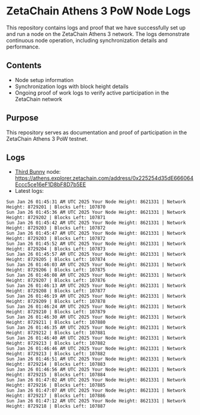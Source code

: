 # ZetaChain Athens 3 PoW Node Logs
This repository contains logs and proof that we have successfully set up and run a node on the ZetaChain Athens 3 network. The logs demonstrate continuous node operation, including synchronization details and performance.

## Contents
- Node setup information
- Synchronization logs with block height details
- Ongoing proof of work logs to verify active participation in the ZetaChain network

## Purpose
This repository serves as documentation and proof of participation in the ZetaChain Athens 3 PoW testnet.

## Logs

- [Third Bunny](https://thirdbunny.xyz/) node: https://athens.explorer.zetachain.com/address/0x225254d35dE666064Eccc5ce16eF1D8bF8D7b5EE
- Latest logs:
```
Sun Jan 26 01:45:31 AM UTC 2025 Your Node Height: 8621331 | Network Height: 8729201 | Blocks Left: 107870
Sun Jan 26 01:45:36 AM UTC 2025 Your Node Height: 8621331 | Network Height: 8729202 | Blocks Left: 107871
Sun Jan 26 01:45:42 AM UTC 2025 Your Node Height: 8621331 | Network Height: 8729203 | Blocks Left: 107872
Sun Jan 26 01:45:47 AM UTC 2025 Your Node Height: 8621331 | Network Height: 8729203 | Blocks Left: 107872
Sun Jan 26 01:45:52 AM UTC 2025 Your Node Height: 8621331 | Network Height: 8729204 | Blocks Left: 107873
Sun Jan 26 01:45:57 AM UTC 2025 Your Node Height: 8621331 | Network Height: 8729205 | Blocks Left: 107874
Sun Jan 26 01:46:03 AM UTC 2025 Your Node Height: 8621331 | Network Height: 8729206 | Blocks Left: 107875
Sun Jan 26 01:46:08 AM UTC 2025 Your Node Height: 8621331 | Network Height: 8729207 | Blocks Left: 107876
Sun Jan 26 01:46:13 AM UTC 2025 Your Node Height: 8621331 | Network Height: 8729208 | Blocks Left: 107877
Sun Jan 26 01:46:19 AM UTC 2025 Your Node Height: 8621331 | Network Height: 8729209 | Blocks Left: 107878
Sun Jan 26 01:46:24 AM UTC 2025 Your Node Height: 8621331 | Network Height: 8729210 | Blocks Left: 107879
Sun Jan 26 01:46:30 AM UTC 2025 Your Node Height: 8621331 | Network Height: 8729211 | Blocks Left: 107880
Sun Jan 26 01:46:35 AM UTC 2025 Your Node Height: 8621331 | Network Height: 8729212 | Blocks Left: 107881
Sun Jan 26 01:46:40 AM UTC 2025 Your Node Height: 8621331 | Network Height: 8729213 | Blocks Left: 107882
Sun Jan 26 01:46:46 AM UTC 2025 Your Node Height: 8621331 | Network Height: 8729213 | Blocks Left: 107882
Sun Jan 26 01:46:51 AM UTC 2025 Your Node Height: 8621331 | Network Height: 8729214 | Blocks Left: 107883
Sun Jan 26 01:46:56 AM UTC 2025 Your Node Height: 8621331 | Network Height: 8729215 | Blocks Left: 107884
Sun Jan 26 01:47:02 AM UTC 2025 Your Node Height: 8621331 | Network Height: 8729216 | Blocks Left: 107885
Sun Jan 26 01:47:07 AM UTC 2025 Your Node Height: 8621331 | Network Height: 8729217 | Blocks Left: 107886
Sun Jan 26 01:47:12 AM UTC 2025 Your Node Height: 8621331 | Network Height: 8729218 | Blocks Left: 107887
```
